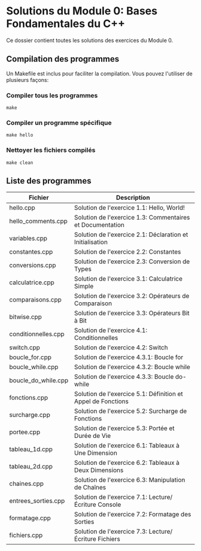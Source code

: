 # Solutions du Module 0: Bases Fondamentales du C++

Ce dossier contient toutes les solutions des exercices du Module 0.

## Compilation des programmes

Un Makefile est inclus pour faciliter la compilation. Vous pouvez l'utiliser de plusieurs façons:

### Compiler tous les programmes
```
make
```

### Compiler un programme spécifique
```
make hello
```

### Nettoyer les fichiers compilés
```
make clean
```

## Liste des programmes

| Fichier | Description |
|---------|-------------|
| hello.cpp | Solution de l'exercice 1.1: Hello, World! |
| hello_comments.cpp | Solution de l'exercice 1.3: Commentaires et Documentation |
| variables.cpp | Solution de l'exercice 2.1: Déclaration et Initialisation |
| constantes.cpp | Solution de l'exercice 2.2: Constantes |
| conversions.cpp | Solution de l'exercice 2.3: Conversion de Types |
| calculatrice.cpp | Solution de l'exercice 3.1: Calculatrice Simple |
| comparaisons.cpp | Solution de l'exercice 3.2: Opérateurs de Comparaison |
| bitwise.cpp | Solution de l'exercice 3.3: Opérateurs Bit à Bit |
| conditionnelles.cpp | Solution de l'exercice 4.1: Conditionnelles |
| switch.cpp | Solution de l'exercice 4.2: Switch |
| boucle_for.cpp | Solution de l'exercice 4.3.1: Boucle for |
| boucle_while.cpp | Solution de l'exercice 4.3.2: Boucle while |
| boucle_do_while.cpp | Solution de l'exercice 4.3.3: Boucle do-while |
| fonctions.cpp | Solution de l'exercice 5.1: Définition et Appel de Fonctions |
| surcharge.cpp | Solution de l'exercice 5.2: Surcharge de Fonctions |
| portee.cpp | Solution de l'exercice 5.3: Portée et Durée de Vie |
| tableau_1d.cpp | Solution de l'exercice 6.1: Tableaux à Une Dimension |
| tableau_2d.cpp | Solution de l'exercice 6.2: Tableaux à Deux Dimensions |
| chaines.cpp | Solution de l'exercice 6.3: Manipulation de Chaînes |
| entrees_sorties.cpp | Solution de l'exercice 7.1: Lecture/Écriture Console |
| formatage.cpp | Solution de l'exercice 7.2: Formatage des Sorties |
| fichiers.cpp | Solution de l'exercice 7.3: Lecture/Écriture Fichiers |
